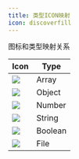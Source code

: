 ```yaml
---
title: 类型ICON映射
icon: discoverfill
---
```


图标和类型映射关系

| Icon                                             | Type    |
| ------------------------------------------------ | ------- |
| ![](../../.vuepress/public/img/icon/array.svg)   | Array   |
| ![](../../.vuepress/public/img/icon/object.svg)  | Object  |
| ![](../../.vuepress/public/img/icon/number.svg)  | Number  |
| ![](../../.vuepress/public/img/icon/string.svg)  | String  |
| ![](../../.vuepress/public/img/icon/boolean.svg) | Boolean |
| ![](../../.vuepress/public/img/icon/file.svg)    | File    |
